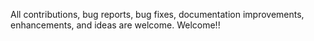 All contributions, bug reports, bug fixes, documentation improvements, enhancements, and ideas are welcome.
Welcome!!
